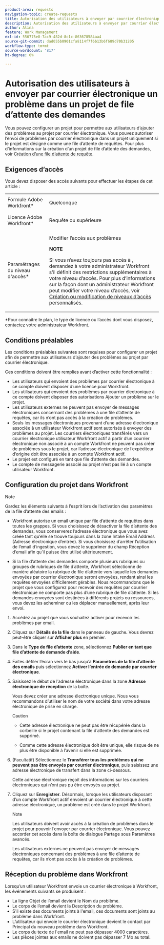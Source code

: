 ```yaml
---
product-area: requests
navigation-topic: create-requests
title: Autorisation des utilisateurs à envoyer par courrier électronique un problème dans un projet de file d’attente des demandes
description: Autorisation des utilisateurs à envoyer par courrier électronique un problème dans un projet de file d’attente des demandes
author: Alina
feature: Work Management
exl-id: 556775e8-7ac9-482d-8c1c-863678584aa4
source-git-commit: dad055b0901cfa8114f7f6b13b6f689d70b31205
workflow-type: tm+mt
source-wordcount: '817'
ht-degree: 0%

---
```


# Autorisation des utilisateurs à envoyer par courrier électronique un problème dans un projet de file d’attente des demandes

<!--
<p style="color: #ff1493;" data-mc-conditions="QuicksilverOrClassic.Draft mode">(NOTE:&nbsp;When updating POP account information here, also update information in these articles: Allowing users to reply to email notifications, Configuring Email Notifications, Understanding the Queue Details Tab in a Project )</p>
-->

Vous pouvez configurer un projet pour permettre aux utilisateurs d’ajouter des problèmes au projet par courrier électronique. Vous pouvez autoriser l’envoi de problèmes par courrier électronique dans un projet uniquement si le projet est désigné comme une file d’attente de requêtes. Pour plus d’informations sur la création d’un projet de file d’attente des demandes, voir [Création d’une file d’attente de requête](../../../manage-work/requests/create-and-manage-request-queues/create-request-queue.md).

## Exigences d’accès

Vous devez disposer des accès suivants pour effectuer les étapes de cet article :

<table style="table-layout:auto"> 
 <col> 
 </col> 
 <col> 
 </col> 
 <tbody> 
  <tr> 
   <td role="rowheader">Formule Adobe Workfront*</td> 
   <td> <p>Quelconque</p> </td> 
  </tr> 
  <tr> 
   <td role="rowheader">Licence Adobe Workfront*</td> 
   <td> <p>Requête ou supérieure</p> </td> 
  </tr> 
  <tr> 
   <td role="rowheader">Paramétrages du niveau d'accès*</td> 
   <td> <p>Modifier l’accès aux problèmes</p> <p><b>NOTE</b>

Si vous n’avez toujours pas accès à , demandez à votre administrateur Workfront s’il définit des restrictions supplémentaires à votre niveau d’accès. Pour plus d’informations sur la façon dont un administrateur Workfront peut modifier votre niveau d’accès, voir <a href="../../../administration-and-setup/add-users/configure-and-grant-access/create-modify-access-levels.md" class="MCXref xref">Création ou modification de niveaux d’accès personnalisés</a>.</p> </td>
</tr> <!--
   <tr data-mc-conditions="QuicksilverOrClassic.Draft mode"> 
    <td role="rowheader">Object permissions</td> 
    <td> <p>To configure the request queue, you must have Manage permissions to the project.</p> <p>For information on requesting additional access, see <a href="../../../workfront-basics/grant-and-request-access-to-objects/request-access.md" class="MCXref xref">Request access to objects </a>.<br></p> </td> 
   </tr>
  --> 
 </tbody> 
</table>

&#42;Pour connaître le plan, le type de licence ou l’accès dont vous disposez, contactez votre administrateur Workfront.

## Conditions préalables

Les conditions préalables suivantes sont requises pour configurer un projet afin de permettre aux utilisateurs d’ajouter des problèmes au projet par courrier électronique.

Ces conditions doivent être remplies avant d’activer cette fonctionnalité :

* Les utilisateurs qui envoient des problèmes par courrier électronique à ce compte doivent disposer d’une licence pour Workfront.
* Les utilisateurs qui envoient des problèmes par courrier électronique à ce compte doivent disposer des autorisations Ajouter un problème sur le projet.
* Les utilisateurs externes ne peuvent pas envoyer de messages électroniques concernant des problèmes à une file d’attente de requêtes, car ils n’ont pas accès à la création de problèmes.
* Seuls les messages électroniques provenant d’une adresse électronique associée à un utilisateur Workfront actif sont autorisés à envoyer des problèmes au projet. Les courriers électroniques transférés vers un courrier électronique utilisateur Workfront actif à partir d’un courrier électronique non associé à un compte Workfront ne peuvent pas créer de problèmes sous le projet, car l’adresse électronique de l’expéditeur d’origine doit être associée à un compte Workfront actif.
* Le projet est configuré en tant que file d’attente des demandes.
* Le compte de messagerie associé au projet n’est pas lié à un compte utilisateur Workfront.

## Configuration du projet dans Workfront

>[!NOTE]
>
>Gardez les éléments suivants à l’esprit lors de l’activation des paramètres de la file d’attente des emails :
>
>* Workfront autorise un email unique par file d’attente de requêtes dans toutes les grappes. Si vous choisissez de désactiver la file d’attente des demandes, vous conserverez l’adresse électronique que vous avez créée tant qu’elle se trouve toujours dans la zone Intake Email Address (Adresse électronique d’entrée). Si vous choisissez d’arrêter l’utilisation de l’email d’ingestion, vous devez le supprimer du champ Réception d’email afin qu’il puisse être utilisé ultérieurement.
>
>* Si la file d’attente des demandes comporte plusieurs rubriques ou groupes de rubriques de file d’attente, Workfront sélectionne de manière aléatoire la rubrique de file d’attente vers laquelle les demandes envoyées par courrier électronique seront envoyées, rendant ainsi les requêtes envoyées difficilement gérables.
>Nous recommandons que le projet que vous configurez pour recevoir des requêtes par courrier électronique ne comporte pas plus d’une rubrique de file d’attente. Si les demandes envoyées sont destinées à différents projets ou ressources, vous devez les acheminer ou les déplacer manuellement, après leur envoi.

1. Accédez au projet que vous souhaitez activer pour recevoir les problèmes par email.
1. Cliquez sur **Détails de la file** dans le panneau de gauche. Vous devrez peut-être cliquer sur **Afficher plus** en premier.
1. Dans le **Type de file d’attente** zone, sélectionnez **Publier en tant que file d’attente de demande d’aide**.

1. Faites défiler l’écran vers le bas jusqu’à **Paramètres de la file d’attente des emails** puis sélectionnez **Activer l’entrée de demande par courrier électronique**.

1. Saisissez le début de l’adresse électronique dans la zone **Adresse électronique de réception** de la boîte.

   Vous devez créer une adresse électronique unique. Nous vous recommandons d’utiliser le nom de votre société dans votre adresse électronique de prise en charge.

   >[!CAUTION]
   >
   >* Cette adresse électronique ne peut pas être récupérée dans la corbeille si le projet contenant la file d’attente des demandes est supprimé.
   >
   >* Comme cette adresse électronique doit être unique, elle risque de ne plus être disponible à l’avenir si elle est supprimée.
   <!--
   >This was the case previously, but it's not working this way anymore, since August 2022: * Emails forwarded to this email address are not added as issues to the project in&nbsp;Workfront. Only emails created from this email address are added as issues.
   -->

1. (Facultatif) Sélectionnez le **Transférer tous les problèmes qui ne peuvent pas être envoyés par courrier électronique**, puis saisissez une adresse électronique de transfert dans la zone ci-dessous.

   Cette adresse électronique reçoit des informations sur les courriers électroniques qui n’ont pas pu être envoyés au projet.

1. Cliquez sur **Enregistrer**. Désormais, lorsque les utilisateurs disposant d’un compte Workfront actif envoient un courrier électronique à cette adresse électronique, un problème est créé dans le projet Workfront.

   >[!NOTE]
   >
   >Les utilisateurs doivent avoir accès à la création de problèmes dans le projet pour pouvoir l’envoyer par courrier électronique. Vous pouvez accorder cet accès dans la boîte de dialogue Partage sous Paramètres avancés.
   >
   >Les utilisateurs externes ne peuvent pas envoyer de messages électroniques concernant des problèmes à une file d’attente de requêtes, car ils n’ont pas accès à la création de problèmes.

## Réception du problème dans Workfront

Lorsqu’un utilisateur Workfront envoie un courrier électronique à Workfront, les événements suivants se produisent :

* La ligne Objet de l’email devient le Nom du problème.
* Le corps de l’email devient la Description du problème.
* S&#39;il existe des documents joints à l&#39;email, ces documents sont joints au problème dans Workfront.
* L’utilisateur qui envoie le courrier électronique devient le contact par Principal du nouveau problème dans Workfront.
* Le corps du texte de l&#39;email ne peut pas dépasser 4000 caractères.
* Les pièces jointes aux emails ne doivent pas dépasser 7 Mo au total.

